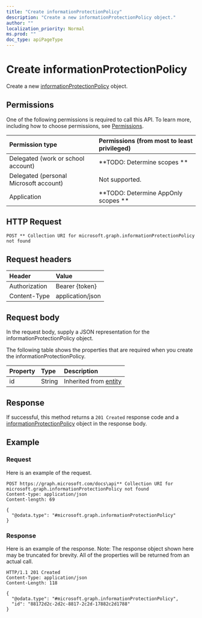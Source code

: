 ```yaml
---
title: "Create informationProtectionPolicy"
description: "Create a new informationProtectionPolicy object."
author: ""
localization_priority: Normal
ms.prod: ""
doc_type: apiPageType
---
```


# Create informationProtectionPolicy

Create a new [informationProtectionPolicy](../resources/informationprotectionpolicy.md) object.

## Permissions
One of the following permissions is required to call this API. To learn more, including how to choose permissions, see [Permissions](/concepts/permissions-reference.md).

|Permission type|Permissions (from most to least privileged)|
|:---|:---|
|Delegated (work or school account)|**TODO: Determine scopes **|
|Delegated (personal Microsoft account)|Not supported.|
|Application|**TODO: Determine AppOnly scopes **|

## HTTP Request
<!-- {
  "blockType": "ignored"
}
-->
``` http
POST ** Collection URI for microsoft.graph.informationProtectionPolicy not found
```

## Request headers
|Header|Value|
|:---|:---|
|Authorization|Bearer {token}|
|Content-Type|application/json|

## Request body
In the request body, supply a JSON representation for the informationProtectionPolicy object.

The following table shows the properties that are required when you create the informationProtectionPolicy.

|Property|Type|Description|
|:---|:---|:---|
|id|String| Inherited from [entity](../resources/entity.md)|



## Response
If successful, this method returns a `201 Created` response code and a [informationProtectionPolicy](../resources/informationprotectionpolicy.md) object in the response body.

## Example

### Request
Here is an example of the request.
<!-- {
  "blockType": "request",
  "name": "create_informationprotectionpolicy_from_"
}
-->
``` http
POST https://graph.microsoft.com/docs\api** Collection URI for microsoft.graph.informationProtectionPolicy not found
Content-type: application/json
Content-length: 69

{
  "@odata.type": "#microsoft.graph.informationProtectionPolicy"
}
```

### Response
Here is an example of the response. Note: The response object shown here may be truncated for brevity. All of the properties will be returned from an actual call.
<!-- {
  "blockType": "response",
  "truncated": true,
  "@odata.type": "microsoft.graph.informationprotectionpolicy"
}
-->
``` http
HTTP/1.1 201 Created
Content-Type: application/json
Content-Length: 118

{
  "@odata.type": "#microsoft.graph.informationProtectionPolicy",
  "id": "88172d2c-2d2c-8817-2c2d-17882c2d1788"
}
```

